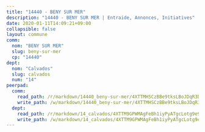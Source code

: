 ```yaml
---
title: "14440 - BENY SUR MER"
description: "14440 - BENY SUR MER | Entraide, Annonces, Initiatives"
date: 2020-01-11T14:09:21+09:00
collapsible: false
layout: commune
comm:
  nom: "BENY SUR MER"
  slug: beny-sur-mer
  cp: "14440"
dept:
  nom: "Calvados"
  slug: calvados
  num: "14"
peerpad:
  comm:
    read_path: /r/markdown/14440_beny-sur-mer/4XTTMHSCzBBe9tksLBoJDqR3Dz35G33T8FBKFmBpA4Dv3jAoG
    write_path: /w/markdown/14440_beny-sur-mer/4XTTMHSCzBBe9tksLBoJDqR3Dz35G33T8FBKFmBpA4Dv3jAoG-K3TgUABemZHKi1WndGNJrE1eJQ7TB61sn2Et8hpxpyvZcdt86zaWw7FLN1E51CbAqMJbPm3ihYB82hd5JVNMJaUqua4r2a5sqkA6hpxNJxw9RVKVPcZ4e41UXXpcc7qVZRdJewhG
  dept:
    read_path: /r/markdown/14_calvados/4XTTM9GPWMAgFeBh1iyPyATgcLotg9e9APJpQBEyY3RZiUwJ6
    write_path: /w/markdown/14_calvados/4XTTM9GPWMAgFeBh1iyPyATgcLotg9e9APJpQBEyY3RZiUwJ6-K3TgUXWJAT2cYJ9ZstQphkkm2za8um5GwwXsivqaDFTgbhMDcHaRXnT3h69szAqCyvWcFfDim5fkwc6CXdUtyvPpirbD1TPAb6xCxpPN6dR3zzDRe29YehQYbhZdjvZYkgztJYvi
---
```


